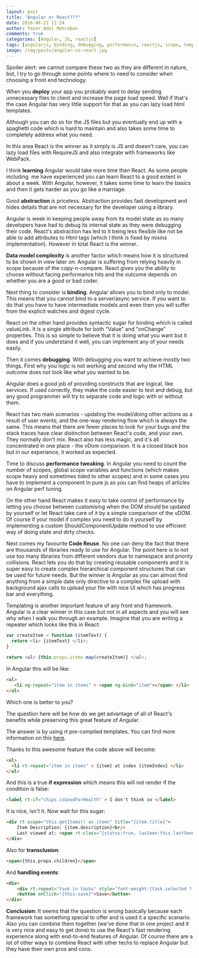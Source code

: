 ```yaml
---
layout: post
title: "Angular or React???"
date: 2016-06-21 11:24
author: Yaser Adel Mehraban
comments: true
categories: [Angular, JS, reactjs]
tags: [angularjs, binding, debugging, performance, reactjs, scope, template, transclusion]
image: /img/posts/angular-vs-react.jpg
---
```

Spoiler alert: we cannot compare these two as they are different in nature, but, I try to go through some points where to need to consider when choosing a front end technology.
<!--more-->
When you **deploy** your app you probably want to delay sending unnecessary files to client and increase the page load speed. Well if that's the case Angular has very little support for that as you can lazy load html templates. 

Although you can do so for the JS files but you eventually end up with a spaghetti code which is hard to maintain and also takes some time to completely address what you need.

In this area React is the winner as it simply is JS and doesn't care, you can lazy load files with RequireJS and also integrate with frameworks like WebPack.

I think **learning** Angular would take more time than React. As some people including  me have experienced you can learn React to a good extent in about a week. With Angular, however, it takes some time to learn the basics and then it gets harder as you go like a marriage.

Good **abstraction** is priceless. Abstraction provides fast development and hides details that are not necessary for the developer using a library.

Angular is week in keeping people away from its model state as so many developers have had to debug its internal state as they were debugging their code. React's abstraction has led to it being less flexible like not be able to add attributes to Html tags (which I think is fixed by mixins implementation). However in total React is the winner.

**Data model complexity** is another factor which means how it is structured to be shown in view later on. Angular is suffering from relying heavily in scope because of the copy-n-compare. React gives you the ability to choose without facing performance hits and the outcome depends on whether you are a good or bad coder.

Next thing to consider is **binding**. Angular allows you to bind only to model. This means that you cannot bind to a server/async service. If you want to do that you have to have intermediate models and even then you will suffer from the explicit watches and digest cycle.

React on the other hand provides syntactic sugar for binding which is called valueLink. It is a single attribute for both "Value" and "onChange" properties. This is so simple to believe that it is doing what you want but it does and if you understand it well, you can implement any of your needs easily.

Then it comes **debugging**. With debugging you want to achieve mostly two things. First why you logic is not working and second why the HTML outcome does not look like what you wanted to be.

Angular does a good job of providing constructs that are logical, like services. If used correctly, they make the code easier to test and debug, but any good programmer will try to separate code and logic with or without them.

React has two main scenarios - updating the model/doing other actions as a result of user events; and the one-way rendering flow which is always the same. This means that there are fewer places to look for your bugs and the stack traces have clear distinction between React's code, and your own. They normally don't mix. React also has less magic, and it's all concentrated in one place - the vDom comparison. It is a closed black box but in our experience, it worked as expected.

Time to discuss **performance tweaking**. In Angular you need to count the number of scopes, global scope variables and functions (which makes scope heavy and sometimes tided to other scopes) and in some cases you have to implement a component in pure js as you can find heaps of articles on Angular perf tuning.

On the other hand React makes it easy to take control of performance by letting you choose between customising when the DOM should be updated by yourself or let React take care of it by a simple comparison of the vDOM. Of course if your model if complex you need to do it yourself by implementing a custom ShouldComponentUpdate method to use efficient way of doing state and dirty checks.

Next comes my favourite **Code Reuse**. No one can deny the fact that there are thousands of libraries ready to use for Angular. The point here is to not use too many libraries from different vendors due to namespace and priority collisions. React lets you do that by creating reusable components and it is super easy to create complex hierarchical component structures that can be used for future needs. But the winner is Angular as you can almost find anything from a simple date only directive to a complex file upload with background ajax calls to upload your file with nice UI which has progress bar and everything.

Templating is another important feature of any front end framework. Angular is a clear winner in this case but not in all aspects and you will see why when I walk you through an example. Imagine that you are writing a repeater which looks like this in React:

```javascript
var createItem = function (itemText) {
  return <li> {itemText} </li>;
}
 
return <ul> {this.props.items.map(createItem)} </ul>;
```

In Angular this will be like:
```html
<ul>
   <li ng-repeat="item in items" > <span ng-bind="item"></span> </li>
</ul>
```
Which one is better to you?

The question here will be how do we get advantage of all of React's benefits while preserving this great feature of Angular.

The answer is by using rt pre-compiled templates. You can find more information on this [here](http://wix.github.io/react-templates/). 

Thanks to this awesome feature the code above will become:

```html
<ul>
  <li rt-repeat="item in items" > {item} at index {itemIndex} </li>
</ul>
```

And this is a true **if expression** which means this will not render if the condition is false:

```html
<label rt-if="chips.isGoodForHealth" > I don't think so </label>
```

It is nice, isn't it. Now wait for this sugar:

```html
<div rt-scope="this.getItems() as items" title="{item.title}">
    Item Description: {item.description}<br/>
    Last viewed at: <span rt-class="{status:true, lasSeen:this.lastSeen(item) > '25-11-2015'}">{item.lastSeen}</span>
</div>
```

Also for **transclusion**:

```html
<span>{this.props.children}</span>
```

And **handling events**:
```html
<div>
    <div rt-repeat="task in tasks" style="font-weight:{task.selected ? 'bold' : 'normal' }" onClick="() => this.toggleTask(task)">{task.title}</div>
    <button onClick="{this.save}">Save</button>
</div>
```

**Conclusion**: It seems that the question is wrong basically because each framework has something special to offer and is used it a specific scenario. Also you can combine them together (we've done that in one project and it is very nice and easy to get done) to use the React's fast rendering experience along with end-to-end features of Angular. Of course there are a lot of other ways to combine React with other techs to replace Angular but they have their own pros and cons.
